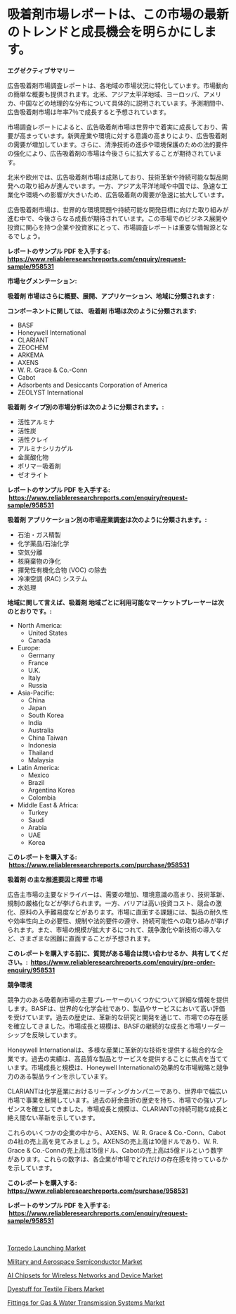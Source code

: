 <p><h1>吸着剤市場レポートは、この市場の最新のトレンドと成長機会を明らかにします。</h1></p><p><strong>エグゼクティブサマリー</strong></p>
<p><p>広告吸着剤市場調査レポートは、各地域の市場状況に特化しています。市場動向の簡単な概要も提供されます。北米、アジア太平洋地域、ヨーロッパ、アメリカ、中国などの地理的な分布について具体的に説明されています。予測期間中、広告吸着剤市場は年率7％で成長すると予想されています。</p><p>市場調査レポートによると、広告吸着剤市場は世界中で着実に成長しており、需要が高まっています。新興産業や環境に対する意識の高まりにより、広告吸着剤の需要が増加しています。さらに、清浄技術の進歩や環境保護のための法的要件の強化により、広告吸着剤の市場は今後さらに拡大することが期待されています。</p><p>北米や欧州では、広告吸着剤市場は成熟しており、技術革新や持続可能な製品開発への取り組みが進んでいます。一方、アジア太平洋地域や中国では、急速な工業化や環境への影響が大きいため、広告吸着剤の需要が急速に拡大しています。</p><p>広告吸着剤市場は、世界的な環境問題や持続可能な開発目標に向けた取り組みが進む中で、今後さらなる成長が期待されています。この市場でのビジネス展開や投資に関心を持つ企業や投資家にとって、市場調査レポートは重要な情報源となるでしょう。</p></p>
<p><strong>レポートのサンプル PDF を入手する: <a href="https://www.reliableresearchreports.com/enquiry/request-sample/958531">https://www.reliableresearchreports.com/enquiry/request-sample/958531</a></strong></p>
<p><strong>市場セグメンテーション:</strong></p>
<p><strong> 吸着剤 市場はさらに概要、展開、アプリケーション、地域に分類されます :</strong></p>
<p><strong>コンポーネントに関しては、 吸着剤 市場は次のように分類されます: &nbsp;</strong></p>
<p><ul><li>BASF</li><li>Honeywell International</li><li>CLARIANT</li><li>ZEOCHEM</li><li>ARKEMA</li><li>AXENS</li><li>W. R. Grace & Co.-Conn</li><li>Cabot</li><li>Adsorbents and Desiccants Corporation of America</li><li>ZEOLYST International</li></ul></p>
<p><strong> 吸着剤 タイプ別の市場分析は次のように分類されます。:</strong></p>
<p><ul><li>活性アルミナ</li><li>活性炭</li><li>活性クレイ</li><li>アルミナシリカゲル</li><li>金属酸化物</li><li>ポリマー吸着剤</li><li>ゼオライト</li></ul></p>
<p><strong>レポートのサンプル PDF を入手する: &nbsp;<a href="https://www.reliableresearchreports.com/enquiry/request-sample/958531">https://www.reliableresearchreports.com/enquiry/request-sample/958531</a></strong></p>
<p><strong> 吸着剤 アプリケーション別の市場産業調査は次のように分類されます。:</strong></p>
<p><ul><li>石油・ガス精製</li><li>化学薬品/石油化学</li><li>空気分離</li><li>核廃棄物の浄化</li><li>揮発性有機化合物 (VOC) の除去</li><li>冷凍空調 (RAC) システム</li><li>水処理</li></ul></p>
<p><strong>地域に関して言えば、吸着剤 地域ごとに利用可能なマーケットプレーヤーは次のとおりです。:</strong></p>
<p><ul>
    <li>
        North America:
        <ul>
            <li>United States</li>
            <li>Canada</li>
        </ul>
    </li>
    <li>
        Europe:
        <ul>
            <li>Germany</li>
            <li>France</li>
            <li>U.K.</li>
            <li>Italy</li>
            <li>Russia</li>
        </ul>
    </li>
    <li>
        Asia-Pacific:
        <ul>
            <li>China</li>
            <li>Japan</li>
            <li>South Korea</li>
            <li>India</li>
            <li>Australia</li>
            <li>China Taiwan</li>
            <li>Indonesia</li>
            <li>Thailand</li>
            <li>Malaysia</li>
        </ul>
    </li>
    <li>
        Latin America:
        <ul>
            <li>Mexico</li>
            <li>Brazil</li>
            <li>Argentina Korea</li>
            <li>Colombia</li>
        </ul>
    </li>
    <li>
        Middle East & Africa:
        <ul>
            <li>Turkey</li>
            <li>Saudi</li>
            <li>Arabia</li>
            <li>UAE</li>
            <li>Korea</li>
        </ul>
    </li>
    </ul></p>
<p><strong>このレポートを購入する: &nbsp;<a href="https://www.reliableresearchreports.com/purchase/958531">https://www.reliableresearchreports.com/purchase/958531</a></strong></p>
<p><strong>吸着剤 の主な推進要因と障壁 市場</strong></p>
<p><p>広告主市場の主要なドライバーは、需要の増加、環境意識の高まり、技術革新、規制の厳格化などが挙げられます。一方、バリアは高い投資コスト、競合の激化、原料の入手難易度などがあります。市場に直面する課題には、製品の耐久性や効率性向上の必要性、規制や法的要件の遵守、持続可能性への取り組みが挙げられます。また、市場の規模が拡大するにつれて、競争激化や新技術の導入など、さまざまな困難に直面することが予想されます。</p></p>
<p><strong>このレポートを購入する前に、質問がある場合は問い合わせるか、共有してください。:&nbsp; <a href="https://www.reliableresearchreports.com/enquiry/pre-order-enquiry/958531">https://www.reliableresearchreports.com/enquiry/pre-order-enquiry/958531</a></strong></p>
<p><strong>競争環境</strong></p>
<p><p>競争力のある吸着剤市場の主要プレーヤーのいくつかについて詳細な情報を提供します。BASFは、世界的な化学会社であり、製品やサービスにおいて高い評価を受けています。過去の歴史は、革新的な研究と開発を通じて、市場での存在感を確立してきました。市場成長と規模は、BASFの継続的な成長と市場リーダーシップを反映しています。</p><p>Honeywell Internationalは、多様な産業に革新的な技術を提供する総合的な企業です。過去の実績は、高品質な製品とサービスを提供することに焦点を当てています。市場成長と規模は、Honeywell Internationalの効果的な市場戦略と競争力のある製品ラインを示しています。</p><p>CLARIANTは化学産業におけるリーディングカンパニーであり、世界中で幅広い市場で事業を展開しています。過去の紆余曲折の歴史を持ち、市場での強いプレゼンスを確立してきました。市場成長と規模は、CLARIANTの持続可能な成長と絶え間ない革新を示しています。</p><p>これらのいくつかの企業の中から、AXENS、W. R. Grace & Co.-Conn、Cabotの4社の売上高を見てみましょう。AXENSの売上高は10億ドルであり、W. R. Grace & Co.-Connの売上高は15億ドル、Cabotの売上高は5億ドルという数字があります。これらの数字は、各企業が市場でどれだけの存在感を持っているかを示しています。</p></p>
<p><strong>このレポートを購入する: &nbsp; <a href="https://www.reliableresearchreports.com/purchase/958531">https://www.reliableresearchreports.com/purchase/958531</a></strong></p>
<p><strong>レポートのサンプル PDF を入手する: &nbsp;<a href="https://www.reliableresearchreports.com/enquiry/request-sample/958531">https://www.reliableresearchreports.com/enquiry/request-sample/958531</a></strong><strong></strong></p>
<p>&nbsp;</p>
<p><p><a href="https://butternut-bug-553.notion.site/Global-Torpedo-Launching-Market-Size-and-Market-Trends-Insights-and-Projections-from-2024-to-2031-58f343857dcc4b2baa3d9be00cf9e2bd">Torpedo Launching Market</a></p><p><a href="https://view.publitas.com/reportprime-1/military-and-aerospace-semiconductor-market-insights-market-players-and-forecast-till-2031/">Military and Aerospace Semiconductor Market</a></p><p><a href="https://view.publitas.com/reportprime-1/ai-chipsets-for-wireless-networks-and-device-market-insights-market-players-and-forecast-till-2031/">AI Chipsets for Wireless Networks and Device Market</a></p><p><a href="https://invited-way-688.notion.site/Dyestuff-for-Textile-Fibers-Market-Size-Reflecting-a-Forecast-Till-2031-Market-By-Type-By-Applicat-1c580f62fa3e441fa6029fc24078ce57">Dyestuff for Textile Fibers Market</a></p><p><a href="https://mire-aunt-385.notion.site/Fittings-for-Gas-Water-Transmission-Systems-Market-Offers-Provide-Insightful-Data-for-the-Time-Per-fc34c584f4c5405f9d723a8f86c86291">Fittings for Gas & Water Transmission Systems Market</a></p></p>